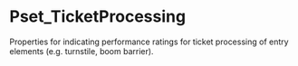 # Pset_TicketProcessing

Properties for indicating performance ratings for ticket processing of entry elements (e.g. turnstile, boom barrier).
